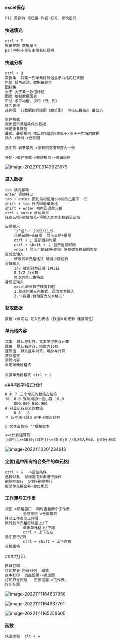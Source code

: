 #### excel保存

```txt
F12 另存为 可设置 作者 打开、修改密码
```

#### 快速填充

```txt
ctrl + E
批量提取 数据组合
ps：中间不能有未命名标题列
```

#### 快速分析

```txt
ctrl + Q
数据条  将某一列单元格数据显示为格内柱状图
色阶 绿色越深，数据值越大
图标集 
大于 大于某一数值标记
图表 绘制数据图表
汇总 求平均值、求和（行、列） 
转为表格
迷你图  行数据的折线图（趋势图） 可标记最高点 最低点
```

```txt
条件格式
突出显示满足条件的数据
标记重复数据
最前、最后规则 找出前%或后%或低于/高于平均值的数据
插入->折线->迷你图
```



`选中列 调节某列->所有列宽度都变为一致`

`开始->条件格式->管理规则->编辑规则`

![image-20221109143923979](C:\Users\dlut2102\AppData\Roaming\Typora\typora-user-images\image-20221109143923979.png)

#### 录入数据

```txt
tab 横向移动
enter 竖向移动
tab + enter 回到最初使用tab的的位置下一行
shift + tab 行内回退单元格
shift + enter 列内回退单元格
ctrl + enter 原位填充
任意区域+原位填充=将输入文本复制到该区域
```

```txt
日期输入 
	‘/’或'-' 2022/11/9
    正确日期+长日期  显示日期+星期
    ctrl + ; 显示当前时期
    ctrl + shift + ； 显示当前时间
    =now() 显示当前日期+时间 随修改表格日期而变
百分比输入
	修改列单元格格式 增减小数位数
分数输入
	1/2 被识别为日期 1月2日
	0 1/2 为分数
	修改列单元格格式
身份证输入
	excel最长数字精度15位
	1.修改列单元格格式，调成文本输入
	2.'+数据 自动变为文本格式'
```

#### 获取数据

```txt
数据->自网站 导入到表格（数据自动更新 连接属性）
```

#### 单元格内容

```txt
文本  默认左对齐，文本不可参与计算
数值  默认右对齐，精度为15位
逻辑值  默认居中对齐，可参与计算
清除格式
清除内容
自定单元格格式
```

`设置单元格格式 ctrl + 1`

####数字格式代码

```txt
0 # ？ 三个常见的数值占位符
10	0.0 强制增加一位小数 10.0
	000.000 010.000
# 只显示有意义的数值
	0.8  .8
？ 以空格代替0 用于小数点对齐

@ 文本占位符 ""后接文本

<=>比较运算符
[绿色][>=80]0;[红色][<=60]0;0 //比80大标绿，比60小标红
```

![image-20221110201234913](C:\Users\dlut2102\AppData\Roaming\Typora\typora-user-images\image-20221110201234913.png)

#### 定位(选中所有符合条件的单元格)

```txt
ctrl + G  ->定位条件
选择对象  鼠标选中对象进行操作
删除空白行  定位+删除整行
取消单元格合并+原位填充 
```

#### 工作薄与工作表

```txt
视图->新建窗口  同时查看两个工作表
		全部重排->垂直排列
移动工作表至工作薄
跳转到单元格区域最上/下
		单击单元格上/下端
		ctrl + 上下左右
选中整行/列
		ctrl + shift + 上下左右
冻结窗格
```

####打印

```txt
区域打印
打印整表 所有行列  缩放
居中打印  页面设置->页边距
打印行号列号   页面设置->工作表、
打印标题
```

![image-20221111164637958](C:\Users\dlut2102\AppData\Roaming\Typora\typora-user-images\image-20221111164637958.png)

![image-20221111164937701](C:\Users\dlut2102\AppData\Roaming\Typora\typora-user-images\image-20221111164937701.png)

![image-20221111165258605](C:\Users\dlut2102\AppData\Roaming\Typora\typora-user-images\image-20221111165258605.png)

#### 函数

 ```txt
 快速求和  alt + = 
 ```

